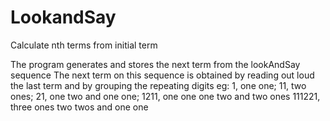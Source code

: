 # LookandSay
Calculate nth terms from initial term

The program generates and stores the next term from the lookAndSay sequence
The next term on this sequence is obtained by reading out loud the last term and by grouping the repeating digits
eg:  1,      one one; 
     11,     two ones;
     21,     one two and one one;
     1211,   one one one two and two ones
     111221, three ones two twos and one one
